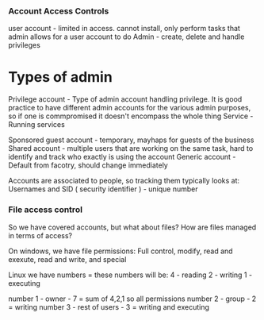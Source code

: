 ### Account Access Controls

user account - limited in access. cannot install, only perform tasks that admin allows for a user account to do
Admin - create, delete and handle privileges

# Types of admin

Privilege account - Type of admin account handling privilege. It is good practice to have different admin accounts for the various admin purposes, so if one is commpromised it doesn't encompass the whole thing
Service - Running services


Sponsored guest account - temporary, mayhaps for guests of the business
Shared account  - multiple users that are working on the same task, hard to identify and track who exactly is using the account
Generic account - Default from facotry, should change immediately


Accounts are associated to people, so tracking them typically looks at:
Usernames and SID ( security identifier ) - unique number


### File access control

So we have covered accounts, but what about files? How are files managed in terms of access?

On windows, we have file permissions:
Full control, modify, read and exexute, read and write, and special

Linux we have numbers = these numbers will be:
4 - reading
2 - writing
1 - executing

number 1 - owner - 7 = sum of 4,2,1 so all permissions
number 2 - group - 2  = writing
number 3 - rest of users - 3 = writing and executing
